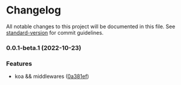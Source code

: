 # Changelog

All notable changes to this project will be documented in this file. See [standard-version](https://github.com/conventional-changelog/standard-version) for commit guidelines.

### 0.0.1-beta.1 (2022-10-23)


### Features

* koa && middlewares ([0a381ef](https://github.com/vocoWone/sparrows/commit/0a381ef99b76aecc644ec41b5d61e9c6d9c208a8))
